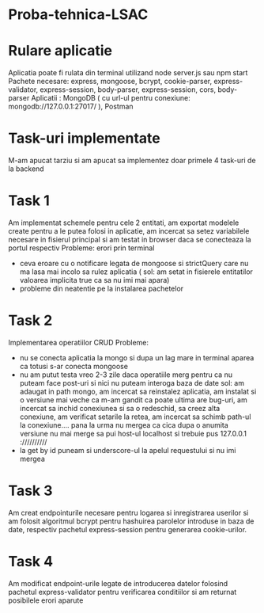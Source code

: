 # Proba-tehnica-LSAC

# Rulare aplicatie
Aplicatia poate fi rulata din terminal utilizand node server.js sau npm start
Pachete necesare: express, mongoose, bcrypt, cookie-parser, express-validator, express-session, body-parser, express-session, cors, body-parser
Aplicatii : MongoDB ( cu url-ul pentru conexiune: mongodb://127.0.0.1:27017/ ), Postman

# Task-uri implementate 
M-am apucat tarziu si am apucat sa implementez doar primele 4 task-uri de la backend

# Task 1
Am implementat schemele pentru cele 2 entitati, am exportat modelele create pentru a le putea folosi in aplicatie, am incercat sa setez variabilele necesare in fisierul principal si am testat in browser daca se conecteaza la portul respectiv
Probleme: erori prin terminal 
- ceva eroare cu o notificare legata de mongoose si strictQuery  care nu ma lasa mai incolo sa rulez aplicatia ( sol: am setat in fisierele entitatilor valoarea implicita true ca sa nu imi mai apara)
- probleme din neatentie pe la instalarea pachetelor

# Task 2
Implementarea operatiilor CRUD
Probleme:
- nu se conecta aplicatia la mongo si dupa un lag mare in terminal aparea ca totusi s-ar conecta mongoose
- nu am putut testa vreo 2-3 zile daca operatiile merg pentru ca nu puteam face post-uri si nici nu puteam interoga baza de date
 sol: am adaugat in path mongo, am incercat sa reinstalez aplicatia, am instalat si o versiune mai veche ca m-am gandit ca poate ultima are bug-uri, am incercat sa inchid conexiunea si sa o redeschid, sa creez alta conexiune, am verificat setarile la retea, am incercat sa schimb path-ul la conexiune.... pana la urma nu mergea ca cica dupa o anumita versiune nu mai merge sa pui host-ul localhost si trebuie pus 127.0.0.1 ://////////
- la get by id puneam si underscore-ul la apelul requestului si nu imi mergea  

# Task 3
Am creat endpointurile necesare pentru logarea si inregistrarea userilor si am folosit algoritmul bcrypt pentru hashuirea parolelor introduse in baza de date, respectiv pachetul express-session pentru generarea cookie-urilor.

# Task 4
Am modificat endpoint-urile legate de introducerea datelor folosind pachetul express-validator pentru verificarea conditiilor si am returnat posibilele erori aparute

